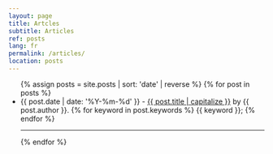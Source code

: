 ```yaml
---
layout: page
title: Artcles
subtitle: Articles
ref: posts
lang: fr
permalink: /articles/
location: posts
---
```


<div class="list-posts">
    <ul class="no-style">
      {% assign posts = site.posts | sort: 'date' | reverse %}
      {% for post in posts %}
        <li>
          {{ post.date | date: '%Y-%m-%d' }} - 
          <a href="{{ post.url }}">{{ post.title | capitalize }}</a>
          by {{ post.author }}.
          {% for keyword in post.keywords %}
            {{ keyword }};
          {% endfor %}
        </li>
        <hr>
      {% endfor %}
    </ul>
 </div>